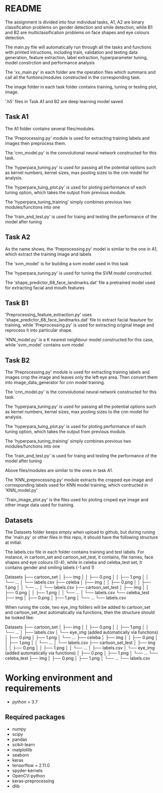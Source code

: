 # README

The assignment is divided into four individual tasks, A1, A2 are binary classification problems on gender detection and smile detection, while B1 and B2 are multiclassification problems on face shapes and eye colours detection.

The main.py file will automatically run through all the tasks and functions with printed intructions, including train, validation and testing data generation, feature extraction, label extraction, hyperparameter tuning, model constrction and performance analysis

The 'xx_main.py' in each folder are the operation files which summaris and call all the funtions/modules constructed in the corresponding task.

The image folder in each task folder contains training, tuning or testing plot, image.

'.h5' files in Task A1 and B2 are deep learning model saved


## Task A1

The A1 folder contains several files/modules. 

The 'Preprocessing.py' module is used for extracting training labels and images then preprocess them.

The 'cnn_model.py' is the convolutional neural network constructed for this task.

The 'hyperpara_tuning.py' is used for passing all the potential options such as kernel numbers, kernel sizes, max pooling sizes to the cnn model for analysis.

The 'hyperpara_tuing_plot.py' is used for ploting performance of each tuning option, which takes the output from previous module.

The 'hyperpara_tuning_training' simply combines previous two modules/functions into one

The 'train_and_test.py' is used for traing and testing the performance of the model after tuning


## Task A2

As the name shows, the 'Preprocessing.py' model is similar to the one in A1, which extract the training image and labels

The 'svm_model' is for building a svm model used in this task

The 'hyperpara_tuning.py' is used for tuning the SVM model constructed.

The 'shape_predictor_68_face_landmarks.dat' file a pretrained model used for extracting facial and mouth features


## Task B1

'Preprocessing_feature_extraction.py' uses 'shape_predictor_68_face_landmarks.dat' file to extract facial feauture for training, while 'Preprocessing.py' is used for extracting original image and reprocess it into particular shape.

'KNN_model.py' is a K nearest neighbour model constructed for this case, while 'svm_model' contains svm model


## Task B2

The 'Preprocessing.py' module is used for extracting training labels and images crop the image and leaves only the left eye area. Then convert them into image_data_generator for cnn model training.

The 'cnn_model.py' is the convolutional neural network constructed for this task.

The 'hyperpara_tuning.py' is used for passing all the potential options such as kernel numbers, kernel sizes, max pooling sizes to the cnn model for analysis.

The 'hyperpara_tuing_plot.py' is used for ploting performance of each tuning option, which takes the output from previous module.

The 'hyperpara_tuning_training' simply combines previous two modules/functions into one

The 'train_and_test.py' is used for traing and testing the performance of the model after tuning

Above files/modules are similar to the ones in task A1.

The 'KNN_preprocessing.py' module extracts the cropped eye image and corresponding labels used for KNN model training, which contructed in 'KNN_model.py'

'Train_image_plot.py' is the files used for ploting croped eye image and other image data used for training.


## Datasets

The Datasets folder keeps empty when upload to github, but during runing the 'main.py' or other files in this repo, it should have the following structure at initial:

The labels.csv file in each folder contains training and test labels. For instance, in cartoon_set and cartoon_set_test, it contains, file names, face shapes and eye colours (0-4), while in celeba and celeba_test set, it contains gender and smiling labels (-1 and 1)

Datasets
    ├── cartoon_set
    │   ├── img
    │   │   ├── 0.png
    │   │   ├── 1.png
    │   │   └── ...
    │   └── labels.csv
    ├── celeba
    │   ├── img
    │   │   ├── 0.png
    │   │   ├── 1.png
    │   │   └── ...
    │   └── labels.csv
    ├── cartoon_set_test
    │   ├── img
    │   │   ├── 0.png
    │   │   ├── 1.png
    │   │   └── ...
    │   └── labels.csv
    └── celeba_test
        ├── img
        │   ├── 0.png
        │   ├── 1.png
        │   └── ...
        └── labels.csv

When runing the code, two eye_img folders will be added to cartoon_set and cartoon_set_test automatically via functions, then the structure should be looked like:

Datasets
    ├── cartoon_set
    │   ├── img
    │   │   ├── 0.png
    │   │   ├── 1.png
    │   │   └── ...
    │   ├── labels.csv
    │   └── eye_img (added automatically via functions)
    │       ├── 0.png
    │       ├── 1.png
    │       └── ...
    ├── celeba
    │   ├── img
    │   │   ├── 0.png
    │   │   ├── 1.png
    │   │   └── ...
    │   └── labels.csv
    ├── cartoon_set_test
    │   ├── img
    │   │   ├── 0.png
    │   │   ├── 1.png
    │   │   └── ...
    │   ├── labels.csv
    │   └── eye_img (added automatically via functions)
    │       ├── 0.png
    │       ├── 1.png
    │       └── ...
    └── celeba_test
        ├── img
        │   ├── 0.png
        │   ├── 1.png
        │   └── ...
        └── labels.csv


# Working environment and requirements

- python = 3.7

## Required packages

- numpy
- scipy
- pandas
- scikit-learn
- matplotlib
- seaborn
- keras
- tensorflow = 2.11.0
- spyder-kernels
- OpenCV-python
- keras-preprocessing
- dlib


